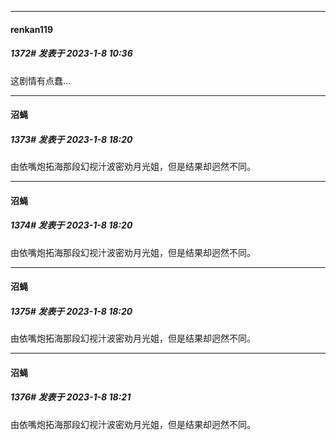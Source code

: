 

*****

####  renkan119  
##### 1372#       发表于 2023-1-8 10:36

这剧情有点蠢…



*****

####  沼蝇  
##### 1373#       发表于 2023-1-8 18:20

由依嘴炮拓海那段幻视汁波密劝月光姐，但是结果却迥然不同。



*****

####  沼蝇  
##### 1374#       发表于 2023-1-8 18:20

由依嘴炮拓海那段幻视汁波密劝月光姐，但是结果却迥然不同。

*****

####  沼蝇  
##### 1375#       发表于 2023-1-8 18:20

由依嘴炮拓海那段幻视汁波密劝月光姐，但是结果却迥然不同。

*****

####  沼蝇  
##### 1376#       发表于 2023-1-8 18:21

由依嘴炮拓海那段幻视汁波密劝月光姐，但是结果却迥然不同。

